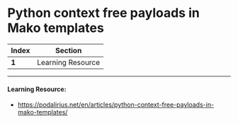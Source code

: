 # Python context free payloads in Mako templates

Index | Section
--- | ---
**1** | Learning Resource

___


#### Learning Resource: 

* https://podalirius.net/en/articles/python-context-free-payloads-in-mako-templates/
